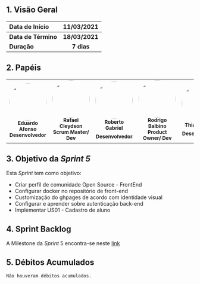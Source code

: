 
## 1. <a name="1">Visão Geral</a>

| Data de Início | 11/03/2021 |
|:--|:--:|
| **Data de Término** | **18/03/2021** |
| **Duração** | **7 dias** |

## 2. <a name="2">Papéis</a>

<table>
    <tr>
     <!-- Eduardo   -->
        <td align="center"><a href="https://github.com/oEduardoAfonso"><img style="border-radius: 50%;" src="https://avatars.githubusercontent.com/u/54921791?s=400&u=12d7cd0e0fdb7e4540dd786c4cc936167d8b7666&v=4" width="100px;" alt=""/><br /><sub><b>Eduardo Afonso</b><br><b>Desenvolvedor</b></sub></a><br /></td>
     <!-- Rafael -->
        <td align="center"><a href="https://github.com/RcleydsonR">
        <img style="border-radius: 50%;" src="https://avatars.githubusercontent.com/u/74625814?s=460&u=c3b77eaa289d931e139e184d494e0151956372a8&v=4"width="100px;" alt=""/>
        <br /><sub><b>Rafael Cleydson</b><br><b>Scrum Master/ Dev</b></sub></a><br /></td>
         <!-- Roberto  -->
        <td align="center"><a href="https://github.com/mangabeiras"><img style="border-radius: 50%;" src="https://avatars.githubusercontent.com/u/54643519?s=400&u=e818422fc51e3e58e20e2bfc28bcdcd96a3acf62&v=4" width="100px;" alt=""/><br /><sub><b>Roberto Gabriel</b><br><b>Desenvolvedor</sub></a><br /></td>
     <!-- Rodrigo     -->
        <td align="center"><a href=https://github.com/Balbinoo><img style="border-radius: 50%;" src="https://avatars.githubusercontent.com/u/54644626?s=400&u=8d36fb668cd69ccd23d5827ae9e1b86a937eefa1&v=4" width="100px;" alt=""/><br /><sub><b>Rodrigo Balbino</b><br><b>Product Owner/ Dev</b></sub></a><br /></td>
    <!-- Thiago  -->
        <td align="center"><a href=https://github.com/thiagohdaqw><img style="border-radius: 50%;" src="https://avatars.githubusercontent.com/u/54081877?s=400&u=c1add0666adbf836efe972df83a854185477c2cc&v=4" width="100px;" alt=""/><br /><sub><b>Thiago Paiva</b><br><b>Desenvolvedor</sub></a><br/></td>
     <!-- Victor -->
        <td align="center"><a href=https://github.com/victorhugo21><img style="border-radius: 50%;" src="https://avatars.githubusercontent.com/u/54643372?s=400&u=662c17b015a365ca35b5b4ea519c0fd64fd00184&v=4" width="100px;" alt=""/><br /><sub><b>Victor Hugo</b><br><b>Desenvolvedor</sub></a><br/></td>
        </tr>
    </table>
    
## 3. <a name="3">Objetivo da _Sprint 5_</a>

<p align="justify">Esta <i>Sprint</i> tem como objetivo:</p>

- Criar perfil de comunidade Open Source - FrontEnd
- Configurar docker no repositório de front-end
- Customização do ghpages de acordo com identidade visual
- Configurar e aprender sobre autenticação back-end
- Implementar US01 - Cadastro de aluno

## 4. <a name="4">Sprint Backlog</a>

A Milestone da _Sprint_ 5 encontra-se neste [link](https://github.com/fga-eps-mds/2020.2-Anunbis/milestone/6)

## 5. <a name="5">Débitos Acumulados</a>

```
Não houveram débitos acumulados.
```
